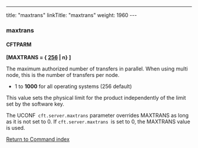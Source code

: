 ---
title: "maxtrans"
linkTitle: "maxtrans"
weight: 1960
---<span id="maxtrans"></span>

### maxtrans

#### CFTPARM

****[MAXTRANS = { <u>256</u> &#124; n} ]****

The maximum authorized number of transfers in parallel. When using multi node, this is the number of transfers per node.

* 1 to **1000** for all operating systems (256 default)

This value sets the physical limit for the product independently of
the limit set by the software key.

The UCONF` cft.server.maxtrans` parameter overrides MAXTRANS as long as it is not set to 0. If `cft.server.maxtrans `is set to 0, the MAXTRANS value is used.

[Return to Command index](../../)
